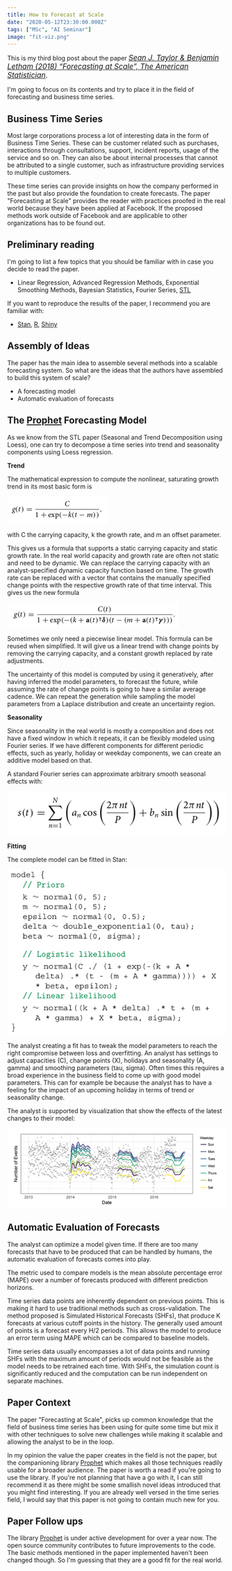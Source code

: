```yaml
---
title: How to Forecast at Scale
date: "2020-05-12T23:30:00.000Z"
tags: ["MSc", "AI Seminar"]
image: "fit-viz.png"
---
```


This is my third blog post about the paper
<span style="font-size: 1.2em"> _[Sean J. Taylor & Benjamin Letham (2018) “Forecasting at Scale”, The American Statistician](https://amstat.tandfonline.com/doi/full/10.1080/00031305.2017.1380080)_.</span>

I'm going to focus on its contents and try to place it in the field of forecasting and business time series.

## Business Time Series

Most large corporations process a lot of interesting data in the form of Business Time Series. These can be customer
related such as purchases, interactions through consultations, support, incident reports, usage of the service and so
on. They can also be about internal processes that cannot be attributed to a single customer, such as infrastructure
providing services to multiple customers.

These time series can provide insights on how the company performed in the past but also provide the foundation to
create forecasts. The paper "Forecasting at Scale" provides the reader with practices proofed in
the real world because they have been applied at Facebook. If the proposed methods work outside of Facebook and are
applicable to other organizations has to be found out.

## Preliminary reading

I'm going to list a few topics that you should be familiar with in case you decide to read the paper.

- Linear Regression, Advanced Regression Methods, Exponential Smoothing Methods, Bayesian Statistics, Fourier Series,
  [STL](http://bit.ly/stl1990)

If you want to reproduce the results of the paper, I recommend you are familiar with:

- [Stan](https://www.jstatsoft.org/article/view/v076i01), [R](https://www.r-project.org/), [Shiny](https://shiny.rstudio.com/)

## Assembly of Ideas

The paper has the main idea to assemble several methods into a scalable forecasting system. So what are the ideas
that the authors have assembled to build this system of scale?

- A forecasting model
- Automatic evaluation of forecasts

## The [Prophet](https://facebook.github.io/prophet/) Forecasting Model

As we know from the STL paper (Seasonal and Trend Decomposition using Loess), one can try to decompose a time series
into trend and seasonality components using Loess regression.

**Trend**

The mathematical expression to compute the nonlinear, saturating growth trend in its most basic form is

![standard trend formula](standard-trend.png)

with C the carrying capacity, k the growth rate, and m an offset parameter.

This gives us a formula that supports a static carrying capacity and static growth rate. In the real world capacity and
growth rate are often not static and need to be dynamic. We can replace the carrying
capacity with an analyst-specified dynamic capacity function based on time. The growth rate can be replaced with a vector that contains the
manually specified change points with the respective growth rate of that time interval. This gives us the new formula

![prophet trend formula](prophet-trend.png)

Sometimes we only need a piecewise linear model. This formula can be reused when simplified. It will give us a linear trend
with change points by removing the carrying capacity, and a constant growth replaced by rate adjustments.

The uncertainty of this model is computed by using it generatively, after having inferred the model parameters, to
forecast the future, while assuming the rate of change points is going to have a similar average cadence. We can repeat
the generation while sampling the model parameters from a Laplace distribution and create an uncertainty region.

**Seasonality**

Since seasonality in the real world is mostly a composition and does not have a fixed window in which it repeats, it
can be flexibly modeled using Fourier series. If we have different components for different periodic effects, such as
yearly, holiday or weekday components, we can create an additive model based on that.

A standard Fourier series can approximate arbitrary smooth seasonal effects with:

![fourier series](fourier-series.png)

**Fitting**

The complete model can be fitted in Stan:

![model-stan](model-stan.png)

The analyst creating a fit has to tweak the model parameters to reach the right compromise between loss and
overfitting. An analyst has settings to adjust capacities (C), change points (X), holidays and seasonality (A, gamma) and
smoothing parameters (tau, sigma). Often times this requires a broad experience in the business field to come up with
good model parameters. This can for example be because the analyst has to have a feeling for the impact of an upcoming
holiday in terms of trend or seasonality change.

The analyst is supported by visualization that show the effects of the latest changes to their model:

![fit visualization](fit-viz.png)

## Automatic Evaluation of Forecasts

The analyst can optimize a model given time. If there are too many forecasts that have to be produced that can be
handled by humans, the automatic evaluation of forecasts comes into play.

The metric used to compare models is the mean absolute percentage error (MAPE) over a number of forecasts produced with
different prediction horizons.

Time series data points are inherently dependent on previous points. This is making it hard to use traditional methods
such as cross-validation. The method proposed is Simulated Historical Forecasts (SHFs), that produce K forecasts at
various cutoff points in the history. The generally used amount of points is a forecast every H/2 periods. This allows
the model to produce an error term using MAPE which can be compared to baseline models.

Time series data usually encompasses a lot of data points and running SHFs with the maximum amount of periods would not
be feasible as the model needs to be retrained each time. With SHFs, the simulation count is significantly reduced and
the computation can be run independent on separate machines.

## Paper Context

The paper "Forecasting at Scale", picks up common knowledge that the field of business time series has been using for
quite some time but mix it with other techniques to solve new challenges while making it scalable and allowing the
analyst to be in the loop.

In my opinion the value the paper creates in the field is not the paper, but the companioning library [Prophet](https://facebook.github.io/prophet/) which
makes all those techniques readily usable for a broader audience. The paper is worth a read if you're going to use the
library. If you're not planning that have a go with it, I can still recommend it as there might be some smallish novel
ideas introduced that you might find interesting. If you are already well versed in the time series field, I would say
that this paper is not going to contain much new for you.

## Paper Follow ups

The library [Prophet](https://facebook.github.io/prophet/) is under active development for over a year now. The open source community contributes to future
improvements to the code. The basic methods mentioned in the paper implemented haven't been changed though. So I'm
guessing that they are a good fit for the real world.

